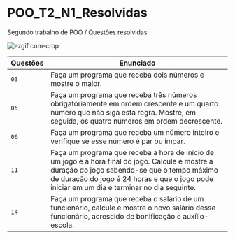 # POO_T2_N1_Resolvidas
Segundo trabalho de POO / Questões resolvidas

![ezgif com-crop](https://user-images.githubusercontent.com/125037138/224165063-0c500cd0-c902-426c-987e-c99c45b1a779.jpg)

| Questões | Enunciado |
| ------------- | -------------- |
| `03`  | Faça um programa que receba dois números e mostre o maior.
| `05`  | Faça um programa que receba três números obrigatóriamente em ordem crescente e um quarto número que não siga esta regra. Mostre, em seguida, os quatro números em ordem decrescente.
| `06`  | Faça um programa que receba um número inteiro e verifique se esse número é par ou ímpar.
| `11`  | Faça um programa que receba a hora de início de um jogo e a hora final do jogo. Calcule e mostre a duração do jogo sabendo-se que o tempo máximo de duração do jogo é 24 horas e que o jogo pode iniciar em um dia e terminar no dia seguinte.
| `14`  | Faça um programa que receba o salário de um funcionário, calcule e mostre o novo salário desse funcionário, acrescido de bonificação e auxílio-escola.
